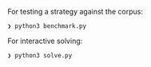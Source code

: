 For testing a strategy against the corpus:
```shell
❯ python3 benchmark.py
```

For interactive solving:
```shell
❯ python3 solve.py
```